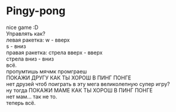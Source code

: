 # Pingy-pong
nice game :D  
Управлять как?  
левая ракетка: w - вверх  
               s - вниз  
правая ракетка: стрела вверх - вверх  
                стрела вниз - вниз  
всё.  
пропумтишь мячмк промграеш  
ПОКАЖИ ДРУГУ КАК ТЫ ХОРОШ В ПИНГ ПОНГЕ  
нет друзей чтоб поиграть в эту мега великолепную супер игру?  
ну тогда ПОКАЖИ МАМЕ КАК ТЫ ХОРОШ В ПИНГ ПОНГЕ  
нет мам... так не то.  
теперь всё.  

